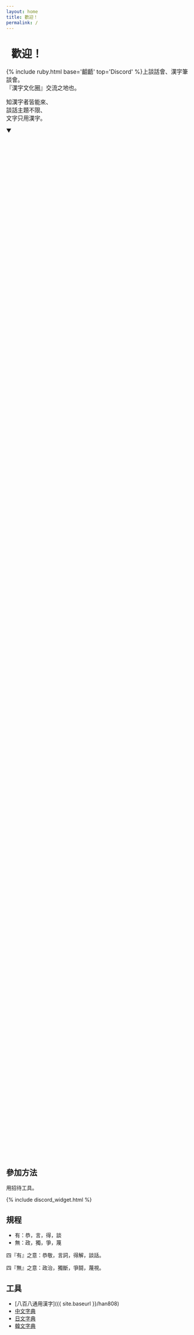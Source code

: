 ```yaml
---
layout: home
title: 歡迎！
permalink: /
---
```


<div class="items-center" style="min-height: 75vh;">
    <div class="items-center">
        <h1 id="歡迎！" style="margin-left: 0.5em; font-size: 200%;">歡迎！</h1>
        <div class="vertical" style="font-size: 110%;">
            <p>
                {% include ruby.html base='齟齬' top='Discord' %}上談話會、漢字筆談會。<br>
                『漢字文化圈』交流之地也。
            </p>
            <p>
                知漢字者皆能來、<br>
                談話主題不限、<br>
                文字只用漢字。
            </p>
        </div>
    </div>
    <div class="more">
        ▼
    </div>
</div>

## 參加方法

用招待工具。

{% include discord_widget.html %}


## 規程

- 有：恭，言，得，談
- 無：政，獨，爭，蔑

四『有』之意：恭敬，言詞，得解，談話。

四『無』之意：政治，獨斷，爭鬪，蔑視。


## 工具

- [八百八通用漢字]({{ site.baseurl }}/han808)
- [中文字典](https://www.zdic.net/)
- [日文字典](https://kanji.jitenon.jp/)
- [韓文字典](https://hanja.dict.naver.com/)
